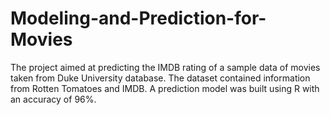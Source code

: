 # Modeling-and-Prediction-for-Movies
The project aimed at predicting the IMDB rating of a sample data of movies taken from Duke University database. The dataset contained information from Rotten Tomatoes and IMDB. A prediction model was built using R with an accuracy of 96%. 
